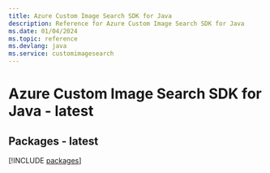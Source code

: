 ```yaml
---
title: Azure Custom Image Search SDK for Java
description: Reference for Azure Custom Image Search SDK for Java
ms.date: 01/04/2024
ms.topic: reference
ms.devlang: java
ms.service: customimagesearch
---
```

# Azure Custom Image Search SDK for Java - latest
## Packages - latest
[!INCLUDE [packages](custom-image-search-index.md)]